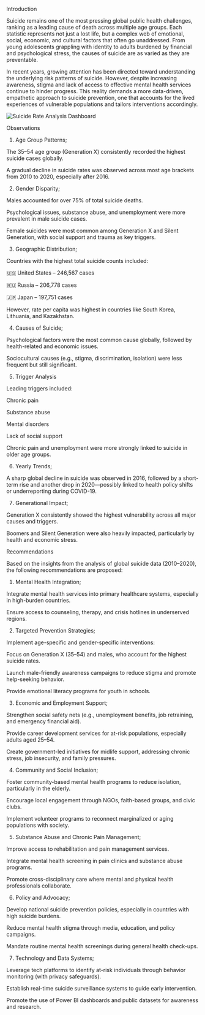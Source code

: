 Introduction

Suicide remains one of the most pressing global public health challenges, ranking as a leading cause of death across multiple age groups. Each statistic represents not just a lost life, but a complex web of emotional, social, economic, and cultural factors that often go unaddressed. From young adolescents grappling with identity to adults burdened by financial and psychological stress, the causes of suicide are as varied as they are preventable.

In recent years, growing attention has been directed toward understanding the underlying risk patterns of suicide. However, despite increasing awareness, stigma and lack of access to effective mental health services continue to hinder progress. This reality demands a more data-driven, empathetic approach to suicide prevention, one that accounts for the lived experiences of vulnerable populations and tailors interventions accordingly.

![Suicide Rate Analysis Dashboard](https://github.com/user-attachments/assets/b93abb05-fe17-4cda-8d34-6b78fde5b048)

Observations
1. Age Group Patterns; 

The 35–54 age group (Generation X) consistently recorded the highest suicide cases globally.

A gradual decline in suicide rates was observed across most age brackets from 2010 to 2020, especially after 2016.

2. Gender Disparity; 

Males accounted for over 75% of total suicide deaths.

Psychological issues, substance abuse, and unemployment were more prevalent in male suicide cases.

Female suicides were most common among Generation X and Silent Generation, with social support and trauma as key triggers.

3. Geographic Distribution; 

Countries with the highest total suicide counts included:

🇺🇸 United States – 246,567 cases

🇷🇺 Russia – 206,778 cases

🇯🇵 Japan – 197,751 cases

However, rate per capita was highest in countries like South Korea, Lithuania, and Kazakhstan.

4. Causes of Suicide;

Psychological factors were the most common cause globally, followed by health-related and economic issues.

Sociocultural causes (e.g., stigma, discrimination, isolation) were less frequent but still significant.

5. Trigger Analysis

Leading triggers included:

Chronic pain

Substance abuse

Mental disorders

Lack of social support

Chronic pain and unemployment were more strongly linked to suicide in older age groups.

6. Yearly Trends; 

A sharp global decline in suicide was observed in 2016, followed by a short-term rise and another drop in 2020—possibly linked to health policy shifts or underreporting during COVID-19.

7. Generational Impact;

Generation X consistently showed the highest vulnerability across all major causes and triggers.

Boomers and Silent Generation were also heavily impacted, particularly by health and economic stress.

Recommendations

Based on the insights from the analysis of global suicide data (2010–2020), the following recommendations are proposed:

1. Mental Health Integration;
    
Integrate mental health services into primary healthcare systems, especially in high-burden countries.

Ensure access to counseling, therapy, and crisis hotlines in underserved regions.

2. Targeted Prevention Strategies;
   
Implement age-specific and gender-specific interventions:

Focus on Generation X (35–54) and males, who account for the highest suicide rates.

Launch male-friendly awareness campaigns to reduce stigma and promote help-seeking behavior.

Provide emotional literacy programs for youth in schools.

3. Economic and Employment Support;
   
Strengthen social safety nets (e.g., unemployment benefits, job retraining, and emergency financial aid).

Provide career development services for at-risk populations, especially adults aged 25–54.

Create government-led initiatives for midlife support, addressing chronic stress, job insecurity, and family pressures.

4. Community and Social Inclusion;
   
Foster community-based mental health programs to reduce isolation, particularly in the elderly.

Encourage local engagement through NGOs, faith-based groups, and civic clubs.

Implement volunteer programs to reconnect marginalized or aging populations with society.

5. Substance Abuse and Chronic Pain Management;
   
Improve access to rehabilitation and pain management services.

Integrate mental health screening in pain clinics and substance abuse programs.

Promote cross-disciplinary care where mental and physical health professionals collaborate.

6. Policy and Advocacy;
   
Develop national suicide prevention policies, especially in countries with high suicide burdens.

Reduce mental health stigma through media, education, and policy campaigns.

Mandate routine mental health screenings during general health check-ups.

7. Technology and Data Systems;
   
Leverage tech platforms to identify at-risk individuals through behavior monitoring (with privacy safeguards).

Establish real-time suicide surveillance systems to guide early intervention.

Promote the use of Power BI dashboards and public datasets for awareness and research.



